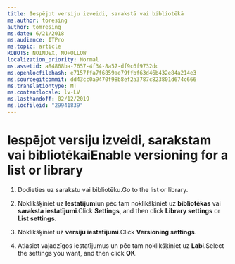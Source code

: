 ```yaml
---
title: Iespējot versiju izveidi, sarakstā vai bibliotēkā
ms.author: toresing
author: tomresing
ms.date: 6/21/2018
ms.audience: ITPro
ms.topic: article
ROBOTS: NOINDEX, NOFOLLOW
localization_priority: Normal
ms.assetid: a84868ba-7657-4f34-8a57-df9c6f9732dc
ms.openlocfilehash: e7157ffa7f6859ae79ffbf63d46b432e84a214e3
ms.sourcegitcommit: dd43cc0a9470f98b8ef2a3787c823801d674c666
ms.translationtype: MT
ms.contentlocale: lv-LV
ms.lasthandoff: 02/12/2019
ms.locfileid: "29941839"
---
```

# <a name="enable-versioning-for-a-list-or-library"></a><span data-ttu-id="cf455-102">Iespējot versiju izveidi, sarakstam vai bibliotēkai</span><span class="sxs-lookup"><span data-stu-id="cf455-102">Enable versioning for a list or library</span></span>

1. <span data-ttu-id="cf455-103">Dodieties uz sarakstu vai bibliotēku.</span><span class="sxs-lookup"><span data-stu-id="cf455-103">Go to the list or library.</span></span>
    
2. <span data-ttu-id="cf455-104">Noklikšķiniet uz **Iestatījumi**un pēc tam noklikšķiniet uz **bibliotēkas** vai **saraksta iestatījumi**.</span><span class="sxs-lookup"><span data-stu-id="cf455-104">Click **Settings**, and then click **Library settings** or **List settings**.</span></span>
    
3. <span data-ttu-id="cf455-105">Noklikšķiniet uz **versiju iestatījumi**.</span><span class="sxs-lookup"><span data-stu-id="cf455-105">Click **Versioning settings**.</span></span>
    
4. <span data-ttu-id="cf455-106">Atlasiet vajadzīgos iestatījumus un pēc tam noklikšķiniet uz **Labi**.</span><span class="sxs-lookup"><span data-stu-id="cf455-106">Select the settings you want, and then click **OK**.</span></span>
    

